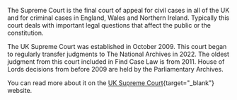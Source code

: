 The Supreme Court is the final court of appeal for civil cases in all of the UK and for criminal cases in England, Wales and Northern Ireland. Typically this court deals with important legal questions that affect the public or the constitution.

The UK Supreme Court was established in October 2009. This court began to regularly transfer judgments to The National Archives in 2022. The oldest judgment from this court included in Find Case Law is from 2011. House of Lords decisions from before 2009 are held by the Parliamentary Archives.

You can read more about it on the [UK Supreme Court](https://www.supremecourt.uk/){target="\_blank"} website.

